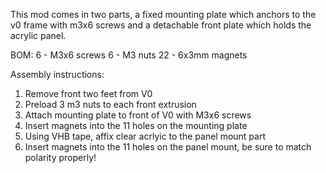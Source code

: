 This mod comes in two parts, a fixed mounting plate which anchors to the v0 frame with m3x6 screws and a detachable front plate which holds the acrylic panel.

BOM:
  6 - M3x6 screws
  6 - M3 nuts
  22 - 6x3mm magnets
  
Assembly instructions:

1) Remove front two feet from V0
2) Preload 3 m3 nuts to each front extrusion
3) Attach mounting plate to front of V0 with M3x6 screws
4) Insert magnets into the 11 holes on the mounting plate
5) Using VHB tape, affix clear acrlyic to the panel mount part
6) Insert magnets into the 11 holes on the panel mount, be sure to match polarity properly!


